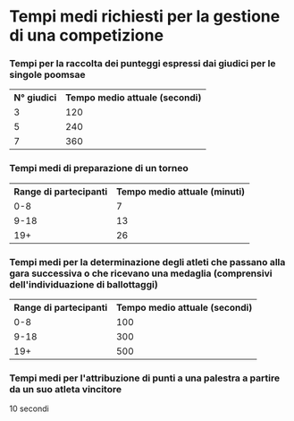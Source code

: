 # Tempi medi richiesti per la gestione di una competizione

### Tempi per la raccolta dei punteggi espressi dai giudici per le singole poomsae

<table>
    <tr>
        <th>N° giudici</th>
        <th>Tempo medio attuale (secondi)</th>
    </tr>
    <tr>
        <td>3</td>
        <td>120</td>
    </tr>
    <tr>
        <td>5</td>
        <td>240</td>
    </tr>
    <tr>
        <td>7</td>
        <td>360</td>
    </tr>
</table>

### Tempi medi di preparazione di un torneo

<table>
    <tr>
        <th>Range di partecipanti</th>
        <th>Tempo medio attuale (minuti)</th>
    </tr>
    <tr>
        <td>0-8</td>
        <td>7</td>
    </tr>
    <tr>
        <td>9-18</td>
        <td>13</td>
    </tr>
    <tr>
        <td>19+</td>
        <td>26</td>
    </tr>
</table>

### Tempi medi per la determinazione degli atleti che passano alla gara successiva o che ricevano una medaglia (comprensivi dell'individuazione di ballottaggi)

<table>
    <tr>
        <th>Range di partecipanti</th>
        <th>Tempo medio attuale (secondi)</th>
    </tr>
    <tr>
        <td>0-8</td>
        <td>100</td>
    </tr>
    <tr>
        <td>9-18</td>
        <td>300</td>
    </tr>
    <tr>
        <td>19+</td>
        <td>500</td>
    </tr>
</table>

### Tempi medi per l'attribuzione di punti a una palestra a partire da un suo atleta vincitore
10 secondi